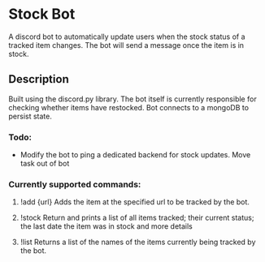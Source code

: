 # Stock Bot
A discord bot to automatically update users when the stock status of a tracked item changes. 
The bot will send a message once the item is in stock.

## Description
Built using the discord.py library. The bot itself is currently responsible for checking whether items have restocked.
Bot connects to a mongoDB to persist state.


### Todo:
- Modify the bot to ping a dedicated backend for stock updates. Move task out of bot
 
### Currently supported commands:
1. !add {url}
Adds the item at the specified url to be tracked by the bot. 

2. !stock
Return and prints a list of all items tracked; their current status; the last date the item was in stock and more details

3. !list
Returns a list of the names of the items currently being tracked by the bot.

